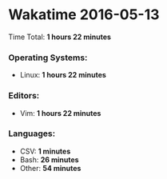 # Wakatime 2016-05-13

Time Total: **1 hours 22 minutes**

### Operating Systems:
- Linux: **1 hours 22 minutes** 

### Editors:
- Vim: **1 hours 22 minutes** 

### Languages:
- CSV: **1 minutes** 
- Bash: **26 minutes** 
- Other: **54 minutes** 

